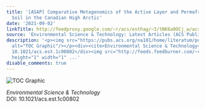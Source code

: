 ```yaml
---
title: '[ASAP] Comparative Metagenomics of the Active Layer and Permafrost from Low-Carbon
  Soil in the Canadian High Arctic'
date: '2021-09-02'
linkTitle: http://feedproxy.google.com/~r/acs/esthag/~3/tNK6a0OCj_w/acs.est.1c00802
source: 'Environmental Science & Technology: Latest Articles (ACS Publications)'
description: '<p><img src="https://pubs.acs.org/na101/home/literatum/publisher/achs/journals/content/esthag/0/esthag.ahead-of-print/acs.est.1c00802/20210902/images/medium/es1c00802_0007.gif"
  alt="TOC Graphic"/></p><div><cite>Environmental Science & Technology</cite></div><div>DOI:
  10.1021/acs.est.1c00802</div><img src="http://feeds.feedburner.com/~r/acs/esthag/~4/tNK6a0OCj_w"
  height="1" width="1" ...'
disable_comments: true
---
```

<p><img src="https://pubs.acs.org/na101/home/literatum/publisher/achs/journals/content/esthag/0/esthag.ahead-of-print/acs.est.1c00802/20210902/images/medium/es1c00802_0007.gif" alt="TOC Graphic"/></p><div><cite>Environmental Science & Technology</cite></div><div>DOI: 10.1021/acs.est.1c00802</div><img src="http://feeds.feedburner.com/~r/acs/esthag/~4/tNK6a0OCj_w" height="1" width="1" ...